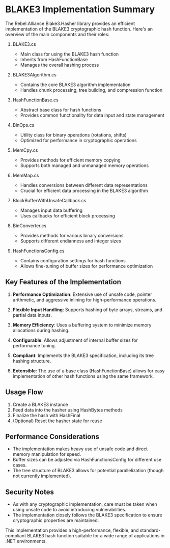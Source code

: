 # BLAKE3 Implementation Summary

The Rebel.Alliance.Blake3.Hasher library provides an efficient implementation of the BLAKE3 cryptographic hash function. Here's an overview of the main components and their roles:

1. BLAKE3.cs
   - Main class for using the BLAKE3 hash function
   - Inherits from HashFunctionBase
   - Manages the overall hashing process

2. BLAKE3Algorithm.cs
   - Contains the core BLAKE3 algorithm implementation
   - Handles chunk processing, tree building, and compression function

3. HashFunctionBase.cs
   - Abstract base class for hash functions
   - Provides common functionality for data input and state management

4. BinOps.cs
   - Utility class for binary operations (rotations, shifts)
   - Optimized for performance in cryptographic operations

5. MemCpy.cs
   - Provides methods for efficient memory copying
   - Supports both managed and unmanaged memory operations

6. MemMap.cs
   - Handles conversions between different data representations
   - Crucial for efficient data processing in the BLAKE3 algorithm

7. BlockBufferWithUnsafeCallback.cs
   - Manages input data buffering
   - Uses callbacks for efficient block processing

8. BinConverter.cs
   - Provides methods for various binary conversions
   - Supports different endianness and integer sizes

9. HashFunctionsConfig.cs
   - Contains configuration settings for hash functions
   - Allows fine-tuning of buffer sizes for performance optimization

## Key Features of the Implementation

1. **Performance Optimization**: Extensive use of unsafe code, pointer arithmetic, and aggressive inlining for high-performance operations.

2. **Flexible Input Handling**: Supports hashing of byte arrays, streams, and partial data inputs.

3. **Memory Efficiency**: Uses a buffering system to minimize memory allocations during hashing.

4. **Configurable**: Allows adjustment of internal buffer sizes for performance tuning.

5. **Compliant**: Implements the BLAKE3 specification, including its tree hashing structure.

6. **Extensible**: The use of a base class (HashFunctionBase) allows for easy implementation of other hash functions using the same framework.

## Usage Flow

1. Create a BLAKE3 instance
2. Feed data into the hasher using HashBytes methods
3. Finalize the hash with HashFinal
4. (Optional) Reset the hasher state for reuse

## Performance Considerations

- The implementation makes heavy use of unsafe code and direct memory manipulation for speed.
- Buffer sizes can be adjusted via HashFunctionsConfig for different use cases.
- The tree structure of BLAKE3 allows for potential parallelization (though not currently implemented).

## Security Notes

- As with any cryptographic implementation, care must be taken when using unsafe code to avoid introducing vulnerabilities.
- The implementation closely follows the BLAKE3 specification to ensure cryptographic properties are maintained.

This implementation provides a high-performance, flexible, and standard-compliant BLAKE3 hash function suitable for a wide range of applications in .NET environments.
